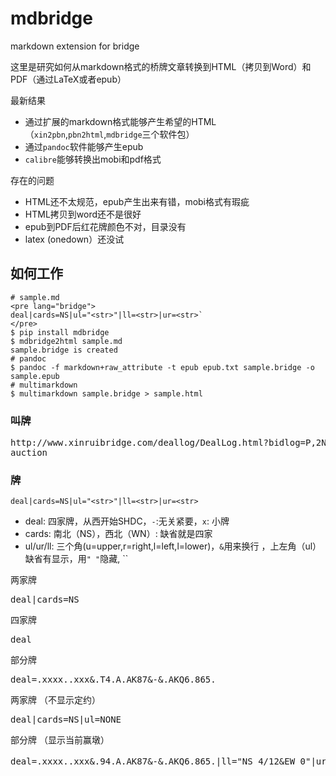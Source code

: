 # mdbridge

markdown extension for bridge

这里是研究如何从markdown格式的桥牌文章转换到HTML（拷贝到Word）和PDF（通过LaTeX或者epub）

最新结果

* 通过扩展的markdown格式能够产生希望的HTML（`xin2pbn`,`pbn2html`,`mdbridge`三个软件包）
* 通过`pandoc`软件能够产生epub
* `calibre`能够转换出mobi和pdf格式

存在的问题

* HTML还不太规范，epub产生出来有错，mobi格式有瑕疵
* HTML拷贝到word还不是很好
* epub到PDF后红花牌颜色不对，目录没有
* latex (onedown）还没试

## 如何工作

````
# sample.md
<pre lang="bridge">
deal|cards=NS|ul="<str>"|ll=<str>|ur=<str>`
</pre>
$ pip install mdbridge
$ mdbridge2html sample.md
sample.bridge is created
# pandoc
$ pandoc -f markdown+raw_attribute -t epub epub.txt sample.bridge -o sample.epub
# multimarkdown
$ multimarkdown sample.bridge > sample.html
````

### 叫牌

<pre lang="bridge">
http://www.xinruibridge.com/deallog/DealLog.html?bidlog=P,2N,P%3B3C,P,3N,P%3B6N,P,P,P%3B&playlog=E:KD,3D,4D,JD%3BE:2D,5D,7D,AD%3BN:JS,6S,5S,8S%3BN:KS,4S,7S,2S%3BN:3S,TS,AS,8H%3BS:QS,TD,4C,9S%3BS:KH,JH,4H,2H%3BS:AH,TH,9H,3H%3BS:QH,9D,8C,5H%3BS:2C,JC,QC,6C%3BN:KC,9C,6D,5C%3BN:AC,7H,6H,3C%3BN:7C,QD,8D,TC%3B&deal=82.JT8.T974.JT53%20KJ3.94.AJ.AKQ874%20T964.7532.KQ2.96%20AQ75.AKQ6.8653.2&vul=All&dealer=W&contract=6N&declarer=N&wintrick=11&score=-100&str=%E7%BE%A4%E7%BB%84IMP%E8%B5%9B%2020201209%20%E7%89%8C%E5%8F%B7%204/8&dealid=995050099&pbnid=345464272
auction
</pre>

### 牌

`deal|cards=NS|ul="<str>"|ll=<str>|ur=<str>`

* deal: 四家牌，从西开始SHDC，`-`:无关紧要，`x`: 小牌
* cards: 南北（NS），西北（WN）: 缺省就是四家
* ul/ur/ll: 三个角(u=upper,r=right,l=left,l=lower)，`&`用来换行 ，上左角（ul）缺省有显示，用`" "`隐藏, ``

两家牌

<pre lang="bridge">
deal|cards=NS
</pre>

四家牌

<pre lang="bridge">
deal
</pre>

部分牌

<pre lang="bridge">
deal=.xxxx..xxx&.T4.A.AK87&-&.AKQ6.865.
</pre>

两家牌 （不显示定约）

<pre lang="bridge">
deal|cards=NS|ul=NONE 
</pre>

部分牌 （显示当前赢墩）

<pre lang="bridge">
deal=.xxxx..xxx&.94.A.AK87&-&.AKQ6.865.|ll="NS 4/12&EW 0"|ur="群组赛1209&牌号 4/8"
</pre>


